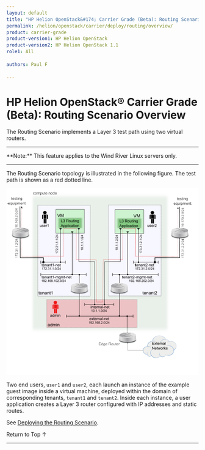 ```yaml
---
layout: default
title: "HP Helion OpenStack&#174; Carrier Grade (Beta): Routing Scenario Overview"
permalink: /helion/openstack/carrier/deploy/routing/overview/
product: carrier-grade
product-version1: HP Helion OpenStack
product-version2: HP Helion OpenStack 1.1
role1: All

authors: Paul F

---
```

<!--UNDER REVISION-->

<script>

function PageRefresh {
onLoad="window.refresh"
}

PageRefresh();

</script>

<!-- <p style="font-size: small;"> <a href="/helion/openstack/1.1/3rd-party-license-agreements/">&#9664; PREV</a> | <a href="/helion/openstack/1.1/">&#9650; UP</a> | NEXT &#9654; </p> -->

# HP Helion OpenStack&#174; Carrier Grade (Beta): Routing Scenario Overview

The Routing Scenario implements a Layer 3 test path using two virtual routers.

<hr>
**Note:** This feature applies to the Wind River Linux servers only.
<hr>

The Routing Scenario topology is illustrated in the following figure. The test path is shown as a red dotted line.

<img src="media/CGH-deploy-routing-overview.png">

Two end users, `user1` and `user2`, each launch an instance of the example guest image inside a virtual machine, deployed within the domain of corresponding tenants, `tenant1` and `tenant2`. Inside each instance, a user application creates a Layer 3 router configured with IP addresses and static routes.


See [Deploying the Routing Scenario](/helion/openstack/carrier/deploy/routing/deploy/).

<a href="#top" style="padding:14px 0px 14px 0px; text-decoration: none;"> Return to Top &#8593; </a>
 
----
